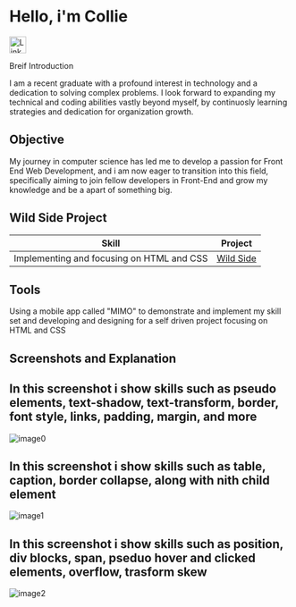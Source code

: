 # Hello, i'm Collie 


<a href="https://linkedin.com"> <img src="https://cdn-icons-png.flaticon.com/512/174/174857.png" alt="LinkedIn" style="width:30px;height:30px;">
</a>


Breif Introduction


I am a recent graduate with a profound interest in technology and a dedication to solving complex problems. I look forward to expanding my technical and coding abilities vastly beyond myself, by continuosly learning strategies and dedication for organization growth. 

## Objective

My journey in computer science has led me to develop a passion for Front End Web Development, and i am now eager to transition into this field, specifically aiming to join fellow developers in Front-End and grow my knowledge and be a apart of something big.

## Wild Side Project

| Skill                                 | Project
|---------------------------------------|----------------------------------------|
Implementing and focusing on HTML and CSS     | <a href="https://ztsdit.mimo.run/index.html">Wild Side</a>

## Tools 

Using a mobile app called "MIMO" to demonstrate and implement my skill set and developing and designing for a self driven project focusing on HTML and CSS 

## Screenshots and Explanation 
## In this screenshot i show skills such as pseudo elements, text-shadow, text-transform, border, font style, links, padding, margin, and more  

![image0](https://github.com/user-attachments/assets/53dad272-7934-4814-9023-cf9130f32c5c)

## In this screenshot i show skills such as table, caption, border collapse, along with nith child element 

![image1](https://github.com/user-attachments/assets/0ea44817-386d-4b64-9b5f-2f29765da831)

## In this screenshot i show skills such as position, div blocks, span, pseduo hover and clicked elements, overflow, trasform skew 

![image2](https://github.com/user-attachments/assets/a2e8f7b7-2e68-4367-85b9-efabdfa064f2)
